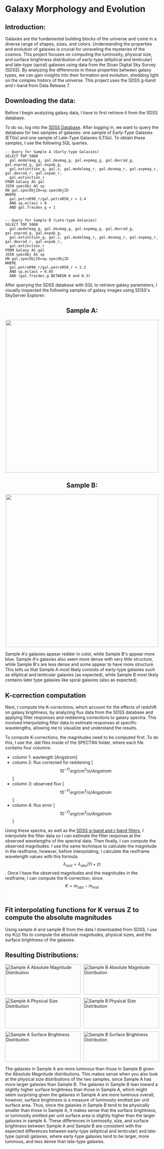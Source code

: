 # Galaxy Morphology and Evolution
## Introduction:
Galaxies are the fundamental building blocks of the universe and come in a diverse range of shapes, sizes, and colors. Understanding the properties and evolution of galaxies is crucial for unraveling the mysteries of the cosmos. This project focuses on computing the luminosity, physical size, and surface brightness distribution of early-type (elliptical and lenticular) and late-type (spiral) galaxies using data from the Sloan Digital Sky Survey (SDSS). By analyzing the differences in these properties between galaxy types, we can gain insights into their formation and evolution, shedding light on the complex history of the universe. This project uses the SDSS g-band and r-band from Data Release 7.

## Downloading the data:
Before I begin analyzing galaxy data, I have to first retrieve it from the SDSS database. 

To do so, log into the <a href="[URL](https://casjobs.sdss.org/CasJobs/)">SDSS Database</a>. After logging in, we want to query the database for two samples of galaxies: one sample of Early-Type Galaxies (ETGs) and one sample of Late-Type Galaxies (LTGs). To obtain these samples, I use the following SQL queries. 

```
-- Query for Sample A (Early-type Galaxies)
SELECT TOP 5000
  gal.modelmag_g, gal.devmag_g, gal.expmag_g, gal.devrad_g, gal.exprad_g, gal.expab_g,
  gal.extinction_g, gal.z, gal.modelmag_r, gal.devmag_r, gal.expmag_r, gal.devrad_r, gal.expab_r,
  gal.extinction_r
FROM Galaxy AS gal
JOIN specObj AS sp
ON gal.specObjID=sp.specObjID
WHERE
  gal.petroR90_r/gal.petroR50_r > 2.4
  AND sp.eclass < 0
  AND gal.fracdev_g = 1


-- Query for Sample B (Late-type Galaxies)
SELECT TOP 5000
  gal.modelmag_g, gal.devmag_g, gal.expmag_g, gal.devrad_g, gal.exprad_g, gal.expab_g,
  gal.extinction_g, gal.z, gal.modelmag_r, gal.devmag_r, gal.expmag_r, gal.devrad_r, gal.expab_r,
  gal.extinction_r
FROM Galaxy AS gal
JOIN specObj AS sp
ON gal.specObjID=sp.specObjID
WHERE
  gal.petroR90_r/gal.petroR50_r < 2.2
  AND sp.eclass > 0.05
  AND (gal.fracdev_g BETWEEN 0 and 0.3)
```

After querying the SDSS database with SQL to retrieve galaxy parameters, I visually inspected the following samples of galaxy images using SDSS's SkyServer Explorer:
<h2 style="text-align: center;">Sample A: </h2>
<img class="img-fluid" style="display: block; margin: 0 auto;" src="../sampleA_color_images.PNG" width="500">
<h2 style="text-align: center;">Sample B: </h2>
<img class="img-fluid" style="display: block; margin: 0 auto;" src="../sampleB_color_images.PNG" width="500">

Sample A's galaxies appear redder in color, while Sample B's appear more blue. Sample A's galaxies also seem more dense with very little structure, while Sample B's are less dense and some appear to have more structure. This tells us that Sample A most likely consists of early-type galaxies such as elliptical and lenticular galaxies (as expected), while Sample B most likely contains later type galaxies like spiral galaxies (also as expected). 


## K-correction computation 
Next, I compute the K-corrections, which account for the effects of redshift on galaxy brightness, by analyzing flux data from the SDSS database and applying filter responses and reddening corrections to galaxy spectra. This involved interpolating filter data to estimate responses at specific wavelengths, allowing me to visualize and understand the results.

To compute K-corrections, the magnitudes need to be computed first. To do this, I use the .dat files inside of the SPECTRA folder, where each file contains four columns:
- column 1: wavlength [Angstrom]
- column 2: flux corrected for reddening [$$10^{-17} erg/cm^{2}/s/Angstrom$$]
- column 3: observed flux [$$10^{-17} erg/cm^{2}/s/Angstrom$$]
- column 4: flux error [$$10^{-17} erg/cm^{2}/s/Angstrom$$]

Using these spectra, as well as the <a href="[URL](https://classic.sdss.org/dr7/instruments/imager/)">SDSS g-band and r-band filters</a>, I interpolate the filter data so I can estimate the filter response at the observed wavelengths of the spectral data. Then finally, I can compute the observed magnitudes. I use the same technique to calculate the magnitude in the restframe, however, before interpolating, I calculate the restframe wavelength values with this formula: $$\lambda_{rest} = \lambda_{obs} / (1 + z)$$. Once I have the observed magnitudes and the magnitudes in the restframe, I can compute the K-correction, since $$K = m_{obs} - m_{rest}$$.

## Fit interpolating functions for K versus Z to compute the absolute magnitudes
Using sample A  and sample B from the data I downloaded from SDSS, I use my K(z) fits to compute the absolute magnitudes, physical sizes, and the surface brightness of the galaxies.

## Resulting Distributions:

<style>
.image-grid {
  display: grid;
  grid-template-columns: 1fr 1fr;
  grid-gap: 10px;
  grid-auto-rows: minmax(100px, auto);
}

.image-grid img {
  width: 100%;
  height: auto;
}
</style>

<div class="image-grid">
  <div>
    <img class="img-fluid" src="../abs_mag_sampleA.PNG" alt="Sample A Absolute Magnitude Distribution">
  </div>
  <div>
    <img class="img-fluid" src="../abs_mag_sampleB.PNG" alt="Sample B Absolute Magnitude Distribution">
  </div>
  <div>
    <img class="img-fluid" src="../size_dist_sampleA.PNG" alt="Sample A Physical Size Distribution">
  </div>
  <div>
    <img class="img-fluid" src="../size_dist_sampleB.PNG" alt="Sample B Physical Size Distribution">
  </div>
  <div>
    <img class="img-fluid" src="../surface_brightness_sampA.PNG" alt="Sample A Surface Brightness Distribution">
  </div>
  <div>
    <img class="img-fluid" src="../surface_brightness_sampB.PNG" alt="Sample B Surface Brightness Distribution">
  </div>
</div>

The galaxies in Sample A are more luminous than those in Sample B given the Absolute Magnitude distributions. This makes sense when you also look at the physical size distributions of the two samples, since Sample A has more larger galaxies than Sample B. The galaxies in Sample B lean toward a slightly higher surface brightness than those in Sample A, which might seem surprising given the galaxies in Sample A are more luminous overall, however, surface brightness is a measure of luminosity emitted per unit surface area. Thus, since the galaxies in Sample B tend to be physically smaller than those in Sample A, it makes sense that the surface brightness, or luminosity emitted per unit surface area is slightly higher than the larger galaxies in sample A. These differences in luminosity, size, and surface brightness between Sample A and Sample B are consistent with the expected differences between early-type (elliptical and lenticular) and late-type (spiral) galaxies, where early-type galaxies tend to be larger, more luminous, and less dense than late-type galaxies.

